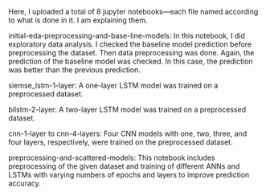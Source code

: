 Here, I uploaded a total of 8 jupyter notebooks—each file named according to what is done in it. I am explaining them. 

initial-eda-preprocessing-and-base-line-models: 
In this notebook, I did exploratory data analysis. I checked the baseline model prediction before preprocessing the dataset. Then data preprocessing was done. Again, the prediction of the baseline model was checked. In this case, the prediction was better than the previous prediction.

siemse_lstm-1-layer: 
A one-layer LSTM model was trained on a preprocessed dataset.

bilstm-2-layer: 
A two-layer LSTM model was trained on a preprocessed dataset.

cnn-1-layer to cnn-4-layers: 
Four CNN models with one, two, three, and four layers, respectively, were trained on the preprocessed dataset.

preprocessing-and-scattered-models:
This notebook includes preprocessing of the given dataset and training of different ANNs and LSTMs with varying numbers of epochs and layers to improve prediction accuracy.
